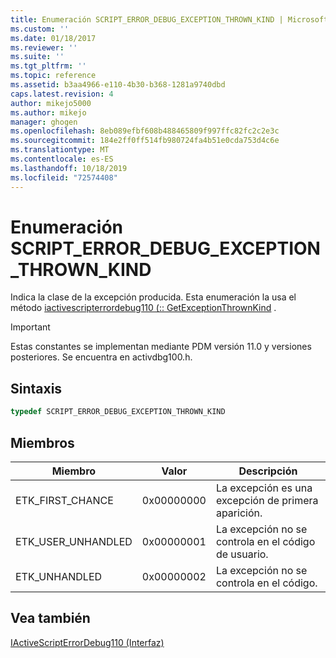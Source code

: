 ```yaml
---
title: Enumeración SCRIPT_ERROR_DEBUG_EXCEPTION_THROWN_KIND | Microsoft Docs
ms.custom: ''
ms.date: 01/18/2017
ms.reviewer: ''
ms.suite: ''
ms.tgt_pltfrm: ''
ms.topic: reference
ms.assetid: b3aa4966-e110-4b30-b368-1281a9740dbd
caps.latest.revision: 4
author: mikejo5000
ms.author: mikejo
manager: ghogen
ms.openlocfilehash: 8eb089efbf608b488465809f997ffc82fc2c2e3c
ms.sourcegitcommit: 184e2ff0ff514fb980724fa4b51e0cda753d4c6e
ms.translationtype: MT
ms.contentlocale: es-ES
ms.lasthandoff: 10/18/2019
ms.locfileid: "72574408"
---
```

# <a name="script_error_debug_exception_thrown_kind-enumeration"></a>Enumeración SCRIPT_ERROR_DEBUG_EXCEPTION_THROWN_KIND
Indica la clase de la excepción producida. Esta enumeración la usa el método [iactivescripterrordebug110 (:: GetExceptionThrownKind](../../winscript/reference/iactivescripterrordebug110-getexceptionthrownkind.md) .  
  
> [!IMPORTANT]
> Estas constantes se implementan mediante PDM versión 11.0 y versiones posteriores. Se encuentra en activdbg100.h.  
  
## <a name="syntax"></a>Sintaxis  
  
```cpp
typedef SCRIPT_ERROR_DEBUG_EXCEPTION_THROWN_KIND  
```  
  
## <a name="members"></a>Miembros  
  
|Miembro|Valor|Descripción|  
|------------|-----------|-----------------|  
|ETK_FIRST_CHANCE|0x00000000|La excepción es una excepción de primera aparición.|  
|ETK_USER_UNHANDLED|0x00000001|La excepción no se controla en el código de usuario.|  
|ETK_UNHANDLED|0x00000002|La excepción no se controla en el código.|  
  
## <a name="see-also"></a>Vea también  
 [IActiveScriptErrorDebug110 (Interfaz)](../../winscript/reference/iactivescripterrordebug110-interface.md)